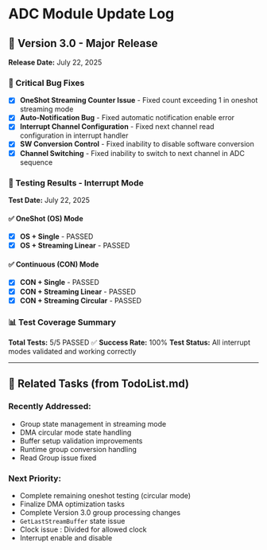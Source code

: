 # ADC Module Update Log

## 🚀 Version 3.0 - Major Release
**Release Date:** July 22, 2025

### 🐛 Critical Bug Fixes
- [x] **OneShot Streaming Counter Issue** - Fixed count exceeding 1 in oneshot streaming mode
- [x] **Auto-Notification Bug** - Fixed automatic notification enable error
- [x] **Interrupt Channel Configuration** - Fixed next channel read configuration in interrupt handler
- [x] **SW Conversion Control** - Fixed inability to disable software conversion
- [x] **Channel Switching** - Fixed inability to switch to next channel in ADC sequence

### 🧪 Testing Results - Interrupt Mode
**Test Date:** July 22, 2025

#### ✅ OneShot (OS) Mode
- [x] **OS + Single** - PASSED
- [x] **OS + Streaming Linear** - PASSED

#### ✅ Continuous (CON) Mode  
- [x] **CON + Single** - PASSED
- [x] **CON + Streaming Linear** - PASSED
- [x] **CON + Streaming Circular** - PASSED

### 📊 Test Coverage Summary
**Total Tests:** 5/5 PASSED ✅
**Success Rate:** 100%
**Test Status:** All interrupt modes validated and working correctly

---

## 🔄 Related Tasks (from TodoList.md)
### Recently Addressed:
- Group state management in streaming mode
- DMA circular mode state handling
- Buffer setup validation improvements
- Runtime group conversion handling
- Read Group issue fixed

### Next Priority:
- Complete remaining oneshot testing (circular mode)
- Finalize DMA optimization tasks
- Complete Version 3.0 group processing changes
- `GetLastStreamBuffer` state issue
- Clock issue : Divided for allowed clock
- Interrupt enable and disable 